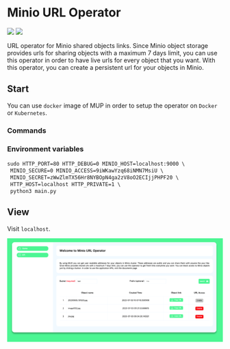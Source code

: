 # Minio URL Operator

![](https://img.shields.io/badge/Language-Python-blue)
![](https://img.shields.io/badge/Storage-Minio-lightgrey)

URL operator for Minio shared objects links. Since Minio object storage provides
urls for sharing objects with a maximum 7 days limit, you can use this operator
in order to have live urls for every object that you want.
With this operator, you can create a persistent url for your objects in Minio.

## Start

You can use ```docker``` image of MUP in order to setup the operator on ```Docker``` or ```Kubernetes```.

### Commands

### Environment variables

```shell
sudo HTTP_PORT=80 HTTP_DEBUG=0 MINIO_HOST=localhost:9000 \
 MINIO_SECURE=0 MINIO_ACCESS=9iWKawYzq68iNMN7MsiU \
 MINIO_SECRET=zWwZlmTX56Hr8NYBOpN4ga2zV8oO2ECIjjPHPF20 \
 HTTP_HOST=localhost HTTP_PRIVATE=1 \
 python3 main.py
```

## View

Visit ```localhost```.

![](https://github.com/amirhnajafiz/minio-url-operator/blob/master/assets/Screen%20Shot%201402-04-12%20at%2016.20.33.png)
